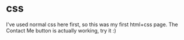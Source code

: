 # css

I've used normal css here first, so this was my first html+css page. The Contact Me button is actually working, try it :) 
